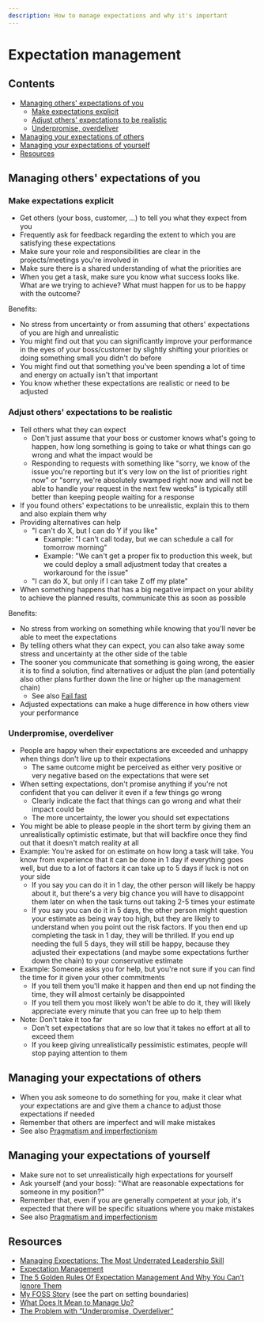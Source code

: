 ```yaml
---
description: How to manage expectations and why it's important
---
```


# Expectation management

## Contents

-   [Managing others' expectations of you](#managing-others-expectations-of-you)
    -   [Make expectations explicit](#make-expectations-explicit)
    -   [Adjust others' expectations to be realistic](#adjust-others-expectations-to-be-realistic)
    -   [Underpromise, overdeliver](#underpromise-overdeliver)
-   [Managing your expectations of others](#managing-your-expectations-of-others)
-   [Managing your expectations of yourself](#managing-your-expectations-of-yourself)
-   [Resources](#resources)

## Managing others' expectations of you

### Make expectations explicit

-   Get others (your boss, customer, ...) to tell you what they expect from you
-   Frequently ask for feedback regarding the extent to which you are satisfying these expectations
-   Make sure your role and responsibilities are clear in the projects/meetings you're involved in
-   Make sure there is a shared understanding of what the priorities are
-   When you get a task, make sure you know what success looks like. What are we trying to achieve? What must happen for us to be happy with the outcome?

Benefits:

-   No stress from uncertainty or from assuming that others' expectations of you are high and unrealistic
-   You might find out that you can significantly improve your performance in the eyes of your boss/customer by slightly shifting your priorities or doing something small you didn't do before
-   You might find out that something you've been spending a lot of time and energy on actually isn't that important
-   You know whether these expectations are realistic or need to be adjusted

### Adjust others' expectations to be realistic

-   Tell others what they can expect
    -   Don't just assume that your boss or customer knows what's going to happen, how long something is going to take or what things can go wrong and what the impact would be
    -   Responding to requests with something like "sorry, we know of the issue you're reporting but it's very low on the list of priorities right now" or "sorry, we're absolutely swamped right now and will not be able to handle your request in the next few weeks" is typically still better than keeping people waiting for a response
-   If you found others' expectations to be unrealistic, explain this to them and also explain them why
-   Providing alternatives can help
    -   "I can't do X, but I can do Y if you like"
        -   Example: "I can't call today, but we can schedule a call for tomorrow morning"
        -   Example: "We can't get a proper fix to production this week, but we could deploy a small adjustment today that creates a workaround for the issue"
    -   "I can do X, but only if I can take Z off my plate"
-   When something happens that has a big negative impact on your ability to achieve the planned results, communicate this as soon as possible

Benefits:

-   No stress from working on something while knowing that you'll never be able to meet the expectations 
-   By telling others what they can expect, you can also take away some stress and uncertainty at the other side of the table
-   The sooner you communicate that something is going wrong, the easier it is to find a solution, find alternatives or adjust the plan (and potentially also other plans further down the line or higher up the management chain)
    -   See also [Fail fast](../mindset/Fail-fast.md)
-   Adjusted expectations can make a huge difference in how others view your performance

### Underpromise, overdeliver

-   People are happy when their expectations are exceeded and unhappy when things don't live up to their expectations
    -   The same outcome might be perceived as either very positive or very negative based on the expectations that were set 
-   When setting expectations, don't promise anything if you're not confident that you can deliver it even if a few things go wrong
    -   Clearly indicate the fact that things can go wrong and what their impact could be
    -   The more uncertainty, the lower you should set expectations
-   You might be able to please people in the short term by giving them an unrealistically optimistic estimate, but that will backfire once they find out that it doesn't match reality at all
-   Example: You're asked for on estimate on how long a task will take. You know from experience that it can be done in 1 day if everything goes well, but due to a lot of factors it  can take up to 5 days if luck is not on your side
    -   If you say you can do it in 1 day, the other person will likely be happy about it, but there's a very big chance you will have to disappoint them later on when the task turns out taking 2-5 times your estimate
    -   If you say you can do it in 5 days, the other person might question your estimate as being way too high, but they are likely to understand when you point out the risk factors. If you then end up completing the task in 1 day, they will be thrilled. If you end up needing the full 5 days, they will still be happy, because they adjusted their expectations (and maybe some expectations further down the chain) to your conservative estimate
-   Example: Someone asks you for help, but you're not sure if you can find the time for it given your other commitments
    -   If you tell them you'll make it happen and then end up not finding the time, they will almost certainly be disappointed
    -   If you tell them you most likely won't be able to do it, they will likely appreciate every minute that you can free up to help them
-   Note: Don't take it too far
    -   Don't set expectations that are so low that it takes no effort at all to exceed them
    -   If you keep giving unrealistically pessimistic estimates, people will stop paying attention to them

## Managing your expectations of others

-   When you ask someone to do something for you, make it clear what your expectations are and give them a chance to adjust those expectations if needed
-   Remember that others are imperfect and will make mistakes
-   See also [Pragmatism and imperfectionism](../mindset/Pragmatism-imperfectionism.md)

## Managing your expectations of yourself

-   Make sure not to set unrealistically high expectations for yourself
-   Ask yourself (and your boss): "What are reasonable expectations for someone in my position?"
-   Remember that, even if you are generally competent at your job, it's expected that there will be specific situations where you make mistakes
-   See also [Pragmatism and imperfectionism](../mindset/Pragmatism-imperfectionism.md)

## Resources

-   [Managing Expectations: The Most Underrated Leadership Skill](https://www.inc.com/janine-popick/3-practical-tips-for-managing-expectations.html)
-   [Expectation Management](http://sourcesofinsight.com/expectation-management/)
-   [The 5 Golden Rules Of Expectation Management And Why You Can’t Ignore Them](https://yaro.blog/8750/expectation-management/)
-   [My FOSS Story](https://blog.burntsushi.net/foss/) (see the part on setting boundaries)
-   [What Does It Mean to Manage Up?](https://www.tinypulse.com/blog/what-does-it-mean-to-manage-up)
-   [The Problem with “Underpromise, Overdeliver”](https://www.pluralsight.com/blog/teams/the-problem-with--underpromise--overdeliver-)
